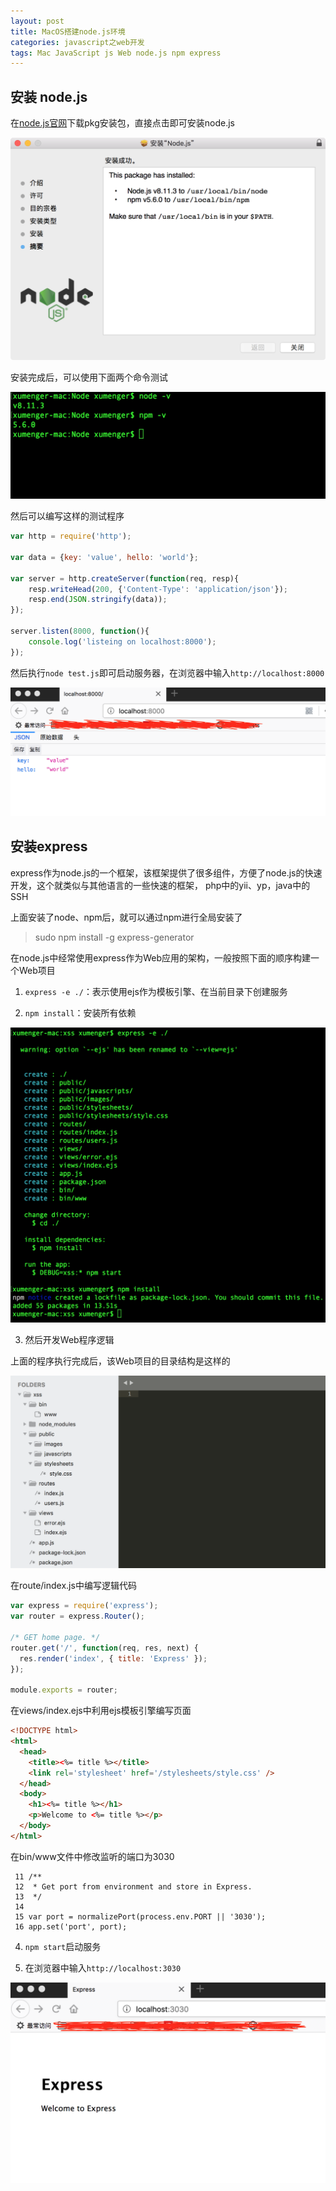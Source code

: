```yaml
---
layout: post
title: MacOS搭建node.js环境
categories: javascript之web开发
tags: Mac JavaScript js Web node.js npm express
---
```


## 安装 node.js

在[node.js官网](https://nodejs.org/en/download/)下载pkg安装包，直接点击即可安装node.js

![](../media/image/2018-06-18/01.png)

安装完成后，可以使用下面两个命令测试

![](../media/image/2018-06-18/02.png)

然后可以编写这样的测试程序

```javascript
var http = require('http');

var data = {key: 'value', hello: 'world'};

var server = http.createServer(function(req, resp){
    resp.writeHead(200, {'Content-Type': 'application/json'});
    resp.end(JSON.stringify(data));
});

server.listen(8000, function(){
    console.log('listeing on localhost:8000');
});
```

然后执行`node test.js`即可启动服务器，在浏览器中输入`http://localhost:8000`

![](../media/image/2018-06-18/03.png)

## 安装express

express作为node.js的一个框架，该框架提供了很多组件，方便了node.js的快速开发，这个就类似与其他语言的一些快速的框架， php中的yii、yp，java中的 SSH

上面安装了node、npm后，就可以通过npm进行全局安装了

>sudo npm install -g express-generator

在node.js中经常使用express作为Web应用的架构，一般按照下面的顺序构建一个Web项目

1) `express -e ./`：表示使用ejs作为模板引擎、在当前目录下创建服务

2) `npm install`：安装所有依赖

![](../media/image/2018-06-18/04.png)

3) 然后开发Web程序逻辑

上面的程序执行完成后，该Web项目的目录结构是这样的

![](../media/image/2018-06-18/05.png)

在route/index.js中编写逻辑代码

```javascript
var express = require('express');
var router = express.Router();

/* GET home page. */
router.get('/', function(req, res, next) {
  res.render('index', { title: 'Express' });
});

module.exports = router;
```

在views/index.ejs中利用ejs模板引擎编写页面

```html
<!DOCTYPE html>
<html>
  <head>
    <title><%= title %></title>
    <link rel='stylesheet' href='/stylesheets/style.css' />
  </head>
  <body>
    <h1><%= title %></h1>
    <p>Welcome to <%= title %></p>
  </body>
</html>
```

在bin/www文件中修改监听的端口为3030

```
 11 /**
 12  * Get port from environment and store in Express.
 13  */
 14 
 15 var port = normalizePort(process.env.PORT || '3030');
 16 app.set('port', port);
```

4) `npm start`启动服务

5) 在浏览器中输入`http://localhost:3030`

![](../media/image/2018-06-18/06.png)